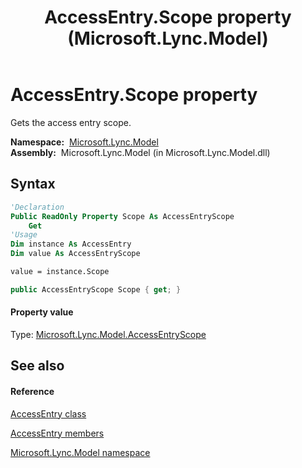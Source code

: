 ﻿---
title: AccessEntry.Scope property  (Microsoft.Lync.Model)
TOCTitle: 'Scope property '
ms:assetid: P:Microsoft.Lync.Model.AccessEntry.Scope_DI_3_UC_OCS14MrefLyncWPF
ms:mtpsurl: https://msdn.microsoft.com/en-us/library/microsoft.lync.model.accessentry.scope_di_3_uc_ocs14mreflyncwpf(v=office.15)
ms:contentKeyID: 48601798
ms.date: 07/28/2014
mtps_version: v=office.15
f1_keywords:
- Microsoft.Lync.Model.AccessEntry.Scope
dev_langs:
- CSharp
- JScript
- VB
- other
---

# AccessEntry.Scope property

Gets the access entry scope.

**Namespace:**  [Microsoft.Lync.Model](microsoft-lync-model-namespace_2.md)  
**Assembly:**  Microsoft.Lync.Model (in Microsoft.Lync.Model.dll)

## Syntax

``` vb
'Declaration
Public ReadOnly Property Scope As AccessEntryScope
    Get
'Usage
Dim instance As AccessEntry
Dim value As AccessEntryScope

value = instance.Scope
```

``` csharp
public AccessEntryScope Scope { get; }
```

#### Property value

Type: [Microsoft.Lync.Model.AccessEntryScope](accessentryscope-enumeration-microsoft-lync-model_2.md)  

## See also

#### Reference

[AccessEntry class](accessentry-class-microsoft-lync-model_2.md)

[AccessEntry members](accessentry-members-microsoft-lync-model_2.md)

[Microsoft.Lync.Model namespace](microsoft-lync-model-namespace_2.md)

